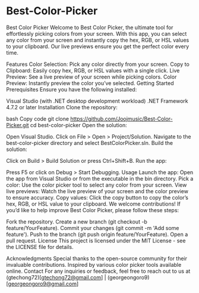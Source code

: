 # Best-Color-Picker
Best Color Picker
Welcome to Best Color Picker, the ultimate tool for effortlessly picking colors from your screen. With this app, you can select any color from your screen and instantly copy the hex, RGB, or HSL values to your clipboard. Our live previews ensure you get the perfect color every time.

Features
Color Selection: Pick any color directly from your screen.
Copy to Clipboard: Easily copy hex, RGB, or HSL values with a single click.
Live Preview: See a live preview of your screen while picking colors.
Color Preview: Instantly preview the color you’ve selected.
Getting Started
Prerequisites
Ensure you have the following installed:

Visual Studio (with .NET desktop development workload)
.NET Framework 4.7.2 or later
Installation
Clone the repository:

bash
Copy code
git clone https://github.com/Joojmusic/Best-Color-Picker.git
cd best-color-picker
Open the solution:

Open Visual Studio.
Click on File > Open > Project/Solution.
Navigate to the best-color-picker directory and select BestColorPicker.sln.
Build the solution:

Click on Build > Build Solution or press Ctrl+Shift+B.
Run the app:

Press F5 or click on Debug > Start Debugging.
Usage
Launch the app: Open the app from Visual Studio or from the executable in the bin directory.
Pick a color: Use the color picker tool to select any color from your screen.
View live previews: Watch the live preview of your screen and the color preview to ensure accuracy.
Copy values: Click the copy button to copy the color’s hex, RGB, or HSL value to your clipboard.
We welcome contributions! If you’d like to help improve Best Color Picker, please follow these steps:

Fork the repository.
Create a new branch (git checkout -b feature/YourFeature).
Commit your changes (git commit -m 'Add some feature').
Push to the branch (git push origin feature/YourFeature).
Open a pull request.
License
This project is licensed under the MIT License - see the LICENSE file for details.

Acknowledgments
Special thanks to the open-source community for their invaluable contributions.
Inspired by various color picker tools available online.
Contact
For any inquiries or feedback, feel free to reach out to us at (gtechong72)[gtechong72@gmail.com] | (georgeongoro9)[georgeongoro9@gmail.com]

